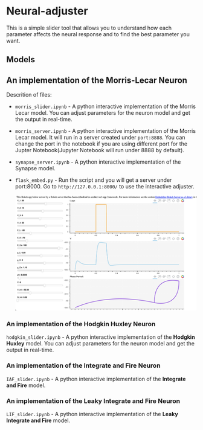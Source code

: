 # Neural-adjuster
This is a simple slider tool that allows you to understand how each parameter affects the neural response and to find the best parameter you want.

## Models

## An implementation of the **Morris-Lecar** Neuron

Descrition of files:

* `morris_slider.ipynb`  - A python interactive implementation of the Morris Lecar model. You can adjust parameters for the neuron model and get the output in real-time. 

* `morris_server.ipynb`  - A python interactive implementation of the Morris Lecar model. It will run in a server created under `port:8888`. You can change the port in the notebook if you are using different port for the Jupter Notebook(Jupyter Notebook will run under 8888 by default).

* `synapse_server.ipynb` - A python interactive implementation of the Synapse model.

* `flask_embed.py` - Run the script and you will get a server under port:8000. Go to `http://127.0.0.1:8000/` to use the interactive adjuster.

  ![example_server_morris](./images/example_server_morris.png)





### An implementation of the **Hodgkin Huxley** Neuron

`hodgkin_slider.ipynb`  - A python interactive implementation of the **Hodgkin Huxley** model. You can adjust parameters for the neuron model and get the output in real-time. 

### An implementation of the Integrate and Fire Neuron

`IAF_slider.ipynb` - A python interactive implementation of the **Integrate and Fire** model. 

### An implementation of the Leaky Integrate and Fire Neuron

`LIF_slider.ipynb` - A python interactive implementation of the **Leaky Integrate and Fire** model. 
